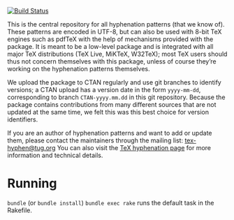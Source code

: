 [![Build Status](https://travis-ci.com/hyphenation/tex-hyphen.svg?branch=master)](https://travis-ci.com/hyphenation/tex-hyphen)

This is the central repository for all hyphenation patterns (that we know of).
These patterns are encoded in UTF-8, but can also be used with 8-bit TeX
engines such as pdfTeX with the help of mechanisms provided with the package.
It is meant to be a low-level package and is integrated with all major TeX
distributions (TeX Live, MiKTeX, W32TeX); most TeX users should thus not
concern themselves with this package, unless of course they’re working on the
hyphenation patterns themselves.

We upload the package to CTAN regularly and use git branches to identify versions;
a CTAN upload has a version date in the form `yyyy-mm-dd`, corresponding to branch
`CTAN-yyyy.mm.dd` in this git repository. Because the package contains
contributions from many different sources that are not updated at the same
time, we felt this was this best choice for version identifiers.

If you are an author of hyphenation patterns and want to add or update them,
please contact the maintainers through the mailing list: tex-hyphen@tug.org
You can also visit the [TeX hyphenation page](http://www.hyphenation.org/tex) for more
information and technical details.

# Running
`bundle` (or `bundle install`)
`bundle exec rake` runs the default task in the Rakefile.
